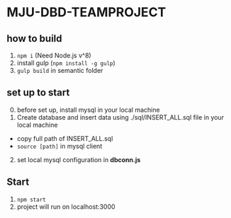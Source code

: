 # MJU-DBD-TEAMPROJECT

## how to build

1. `npm i` (Need Node.js v^8)
2. install gulp (`npm install -g gulp`)
3. `gulp build` in semantic folder

## set up to start
0. before set up, install mysql in your local machine
1. Create database and insert data using ./sql/INSERT_ALL.sql file in your local machine
  - copy full path of INSERT_ALL.sql
  - `source [path]` in mysql client
2. set local mysql configuration in <b>dbconn.js</b>

## Start
1. `npm start`
2. project will run on localhost:3000